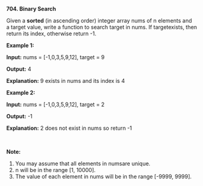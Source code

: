 **704. Binary Search**

Given a **sorted** (in ascending order) integer array nums of n elements and a target value, write a function to search target in nums. If targetexists, then return its index, otherwise return -1.

**Example 1:**

**Input:** nums = [-1,0,3,5,9,12], target = 9

**Output:** 4

**Explanation:** 9 exists in nums and its index is 4

**Example 2:**

**Input:** nums = [-1,0,3,5,9,12], target = 2

**Output:** -1

**Explanation:** 2 does not exist in nums so return -1

 

**Note:**

1. You may assume that all elements in numsare unique.
2. n will be in the range [1, 10000].
3. The value of each element in nums will be in the range [-9999, 9999].
